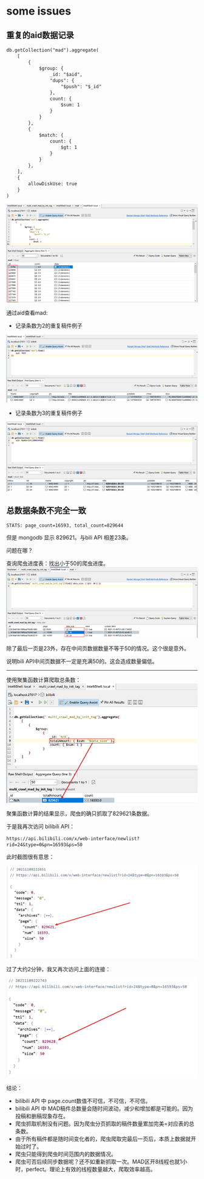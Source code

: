# some issues

## 重复的aid数据记录

```shell
db.getCollection("mad").aggregate(
    [
        {
            $group: {
                _id: "$aid",
                "dups": {
                    "$push": "$_id"
                },
                count: {
                    $sum: 1
                }
            }
        },
        {
            $match: {
                count: {
                    $gt: 1
                }
            }
        },
    ],
    {
        allowDiskUse: true
    }
)
```

![](./assets/duplicate_aid_of_mad.png)

通过aid查看mad:

- 记录条数为2的重复稿件例子

![](./assets/duplicate_mad_sample.png)

- 记录条数为3的重复稿件例子

![](./assets/duplicate_mad_sample_2.png)

## 总数据条数不完全一致

```
STATS: page_count=16593, total_count=829644
```

但是 mongodb 显示 829621。与bili API 相差23条。

问题在哪？

查询爬虫进度表：找出小于50的爬虫进度。
![](./assets/total_count_of_mad.png)

除了最后一页是23外，存在中间页数据数量不等于50的情况。这个很是意外。

说明bili API中间页数据不一定是充满50的。这会造成数量偏低。

---

使用聚集函数计算爬取总条数：
![](./assets/aggregate_total_count.png)

聚集函数计算的结果显示，爬虫的确只抓取了829621条数据。

于是我再次访问 bilibili API：

```
https://api.bilibili.com/x/web-interface/newlist?rid=24&type=0&pn=16593&ps=50
```

此时截图很有意思：

![](./assets/mad_16593_last_page.png)

过了大约2分钟，我又再次访问上面的连接：

![](./assets/mad_16593_last_page_2.png)

结论：

- bilibili API 中 page.count数值不可信，不可信，不可信。
- bilibili API 中 MAD稿件总数量会随时间波动，减少和增加都是可能的。因为投稿和删稿现象存在。
- 爬虫抓取机制没有问题。因为爬虫分页抓取的稿件数量累加完美=对应表的总条数。
- 由于所有稿件都是随时间变化者的，爬虫爬取完最后一页后，本质上数据就开始过时了。
- 爬虫只能得到爬虫时间范围内的数据情况。
- 爬虫可否后续同步数据呢？还不如重新抓取一次。MAD区开8线程也就1小时，perfect。理论上有效的线程数量越大，爬取效率越高。